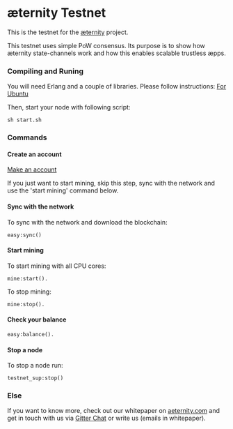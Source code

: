 æternity Testnet
==========

This is the testnet for the [æternity](www.aeternity.com) project.

This testnet uses simple PoW consensus. Its purpose is to show how æternity state-channels work and how this enables scalable trustless æpps.

### Compiling and Runing
You will need Erlang and a couple of libraries. Please follow instructions:
[For Ubuntu](docs/compile.md)

Then, start your node with following script:
```
sh start.sh
```

### Commands
#### Create an account
[Make an account](docs/new_account.md)

If you just want to start mining, skip this step, sync with the network and use the 'start mining' command below.

#### Sync with the network
To sync with the network and download the blockchain: 
```
easy:sync()
```

#### Start mining
To start mining with all CPU cores: 
```
mine:start().
```
To stop mining:
```
mine:stop().
```

#### Check your balance
```
easy:balance().
```

#### Stop a node
To stop a node run:
```
testnet_sup:stop()
```


### Else
If you want to know more, check out our whitepaper on [aeternity.com](https://aeternity.com) and get in touch with us via [Gitter Chat](https://gitter.com/aeternity?Lobby) or write us (emails in whitepaper). 
